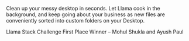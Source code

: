 Clean up your messy desktop in seconds. Let Llama cook in the background, and keep going about your business as new files are conveniently sorted into custom folders on your Desktop.

Llama Stack Challenge First Place Winner – Mohul Shukla and Ayush Paul
